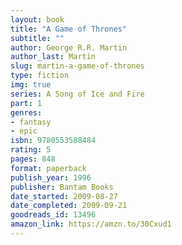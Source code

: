 ```yaml
---
layout: book
title: "A Game of Thrones"
subtitle: ""
author: George R.R. Martin
author_last: Martin
slug: martin-a-game-of-thrones
type: fiction
img: true
series: A Song of Ice and Fire
part: 1
genres:
- fantasy
- epic
isbn: 9780553588484
rating: 5
pages: 848
format: paperback
publish_year: 1996
publisher: Bantam Books
date_started: 2009-08-27
date_completed: 2009-09-21
goodreads_id: 13496
amazon_link: https://amzn.to/30Cxud1
---
```

